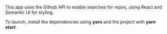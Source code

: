 This app uses the Github API to enable searches for repos, using React and Semantic UI for styling.

To launch, install the dependencies using **yarn** and the project with **yarn start**.
